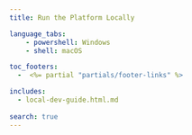 ```yaml
---
title: Run the Platform Locally

language_tabs:
    - powershell: Windows
    - shell: macOS

toc_footers:
  -  <%= partial "partials/footer-links" %>    

includes:
  - local-dev-guide.html.md
  
search: true
---
```

